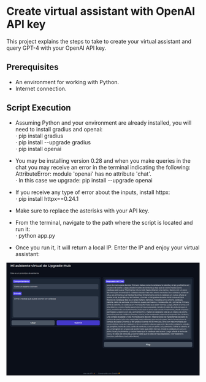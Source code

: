 # Create virtual assistant with OpenAI API key

This project explains the steps to take to create your virtual assistant and query GPT-4 with your OpenAI API key.

## Prerequisites
- An environment for working with Python.
- Internet connection.

## Script Execution
- Assuming Python and your environment are already installed, you will need to install gradius and openai:</br>
· pip install gradius</br>
· pip install --upgrade gradius</br>
· pip install openai

- You may be installing version 0.28 and when you make queries in the chat you may receive an error in the terminal indicating the following: AttributeError: module 'openai' has no attribute 'chat'.</br>
· In this case we upgrade: pip install --upgrade openai

- If you receive any type of error about the inputs, install httpx:</br>
· pip install httpx==0.24.1

- Make sure to replace the asterisks with your API key.

- From the terminal, navigate to the path where the script is located and run it:</br>
· python app.py

- Once you run it, it will return a local IP. Enter the IP and enjoy your virtual assistant:

<img src="https://github.com/DaaviidOC/Asistente_virtual_OpenAI/blob/main/files/virtualassistant.PNG" />
